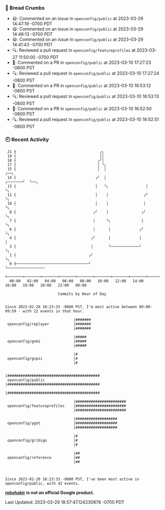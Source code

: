 ### 🍞 Bread Crumbs

 * 😃: Commented on an issue in `openconfig/public` at 2023-03-29 14:47:19 -0700 PDT
 * 😃: Commented on an issue in `openconfig/public` at 2023-03-29 14:46:13 -0700 PDT
 * 😃: Commented on an issue in `openconfig/public` at 2023-03-29 14:41:43 -0700 PDT
 * 🔍: Reviewed a pull request in  `openconfig/featureprofiles` at 2023-03-27 11:50:00 -0700 PDT
 * 💬: Commented on a PR in  `openconfig/public` at 2023-03-10 17:27:23 -0800 PST
 * 🔍: Reviewed a pull request in  `openconfig/public` at 2023-03-10 17:27:24 -0800 PST
 * 💬: Commented on a PR in  `openconfig/public` at 2023-03-10 16:53:12 -0800 PST
 * 🔍: Reviewed a pull request in  `openconfig/public` at 2023-03-10 16:53:13 -0800 PST
 * 💬: Commented on a PR in  `openconfig/public` at 2023-03-10 16:52:50 -0800 PST
 * 🔍: Reviewed a pull request in  `openconfig/public` at 2023-03-10 16:52:51 -0800 PST

### 🕘 Recent Activity
```
 21 ┼                                      ╭╮
 19 ┤                                      ││
 18 ┤                                     ╭╯│
 17 ┤                                     │ ╰╮
 15 ┤                                     │  │                          ╭──╮
 14 ┤                                    ╭╯  │                  ╭───────╯  ╰──╮
 13 ┤                                    │   ╰╮                 │             ╰╮
 11 ┤                                    │    │                ╭╯              ╰╮
 10 ┤                                    │    │                │                ╰╮
  8 ┤                                   ╭╯    │               ╭╯                 ╰╮
  7 ┤                                   │     ╰╮              │                   ╰╮
  6 ┤                                   │      │             ╭╯                    ╰╮
  4 ┤                                  ╭╯      │             │                      │
  3 ┤                                  │       ╰─────────────╯                      ╰╮
  1 ┤                                 ╭╯                                             ╰╮
  0 ┼─────────────────────────────────╯                                               ╰─────────────────
    +───────+───────+───────+───────+───────+───────+───────+───────+───────+───────+───────+───────+────
  00:00   02:00   04:00   06:00   08:00   10:00   12:00   14:00   16:00   18:00   20:00   22:00   00:00   

						Commits by Hour of Day


Since 2023-02-20 10:23:33 -0800 PST, I'm most active between 09:00-09:59 - with 22 events in that hour.

```



```
                               |#######
 openconfig/replayer           |#######
                               |#######

                               |#####
 openconfig/gnmi               |#####
                               |#####

                               |#
 openconfig/gnpsi              |#
                               |#

                               |##########################################
 openconfig/public             |##########################################
                               |##########################################

                               |#######################
 openconfig/featureprofiles    |#######################
                               |#######################

                               |###################
 openconfig/ygot               |###################
                               |###################

                               |#
 openconfig/gribigo            |#
                               |#

                               |##
 openconfig/reference          |##
                               |##



Since 2023-02-20 10:23:33 -0800 PST, I've been most active in openconfig/public, with 42 events.

```
**[robshakir](mailto:robjs@google.com) is not an official Google product.**  


Last Updated: 2023-03-29 18:57:47.124230878 -0700 PDT

